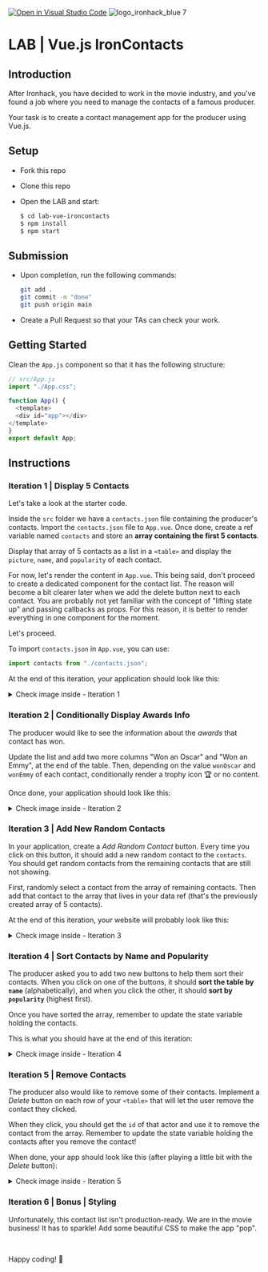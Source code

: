 [![Open in Visual Studio Code](https://classroom.github.com/assets/open-in-vscode-c66648af7eb3fe8bc4f294546bfd86ef473780cde1dea487d3c4ff354943c9ae.svg)](https://classroom.github.com/online_ide?assignment_repo_id=8436079&assignment_repo_type=AssignmentRepo)
![logo_ironhack_blue 7](https://user-images.githubusercontent.com/23629340/40541063-a07a0a8a-601a-11e8-91b5-2f13e4e6b441.png)

# LAB | Vue.js IronContacts

## Introduction

After Ironhack, you have decided to work in the movie industry, and you've found a job where you need to manage the contacts of a famous producer.

Your task is to create a contact management app for the producer using Vue.js.

## Setup

- Fork this repo
- Clone this repo
- Open the LAB and start:

  ```bash
  $ cd lab-vue-ironcontacts
  $ npm install
  $ npm start
  ```


## Submission

- Upon completion, run the following commands:

  ```bash
  git add .
  git commit -m "done"
  git push origin main
  ```

- Create a Pull Request so that your TAs can check your work.


## Getting Started

Clean the `App.js` component so that it has the following structure:

```js
// src/App.js
import "./App.css";

function App() {
  <template>
  <div id="app"></div>
</template>
}
export default App;
```

## Instructions

### Iteration 1 | Display 5 Contacts

Let's take a look at the starter code.

Inside the `src` folder we have a `contacts.json` file containing the producer's contacts. Import the `contacts.json` file to `App.vue`. Once done, create a ref variable named `contacts` and store an **array containing the first 5 contacts**.

Display that array of 5 contacts as a list in a `<table>` and display the `picture`, `name`, and `popularity` of each contact.

For now, let's render the content in `App.vue`. This being said, don't proceed to create a dedicated component for the contact list. The reason will become a bit clearer later when we add the delete button next to each contact. You are probably not yet familiar with the concept of "lifting state up" and passing callbacks as props. For this reason, it is better to render everything in one component for the moment.

Let's proceed.

To import `contacts.json` in `App.vue`, you can use:

```js
import contacts from "./contacts.json";
```

At the end of this iteration, your application should look like this:

<details>
  <summary> Check image inside - Iteration 1</summary>

![Screenshot - Iteration 1](https://education-team-2020.s3.eu-west-1.amazonaws.com/web-dev/labs/lab-react-ironcontacts-1.png)

</details>

### Iteration 2 | Conditionally Display Awards Info

The producer would like to see the information about the _awards_ that contact has won.

Update the list and add two more columns "Won an Oscar" and "Won an Emmy", at the end of the table. Then, depending on the value `wonOscar` and `wonEmmy` of each contact, conditionally render a trophy icon :trophy: or no content.

Once done, your application should look like this:

<details>

<summary> Check image inside - Iteration 2</summary>

![Screenshot - Iteration 2](https://education-team-2020.s3.eu-west-1.amazonaws.com/web-dev/labs/lab-react-ironcontacts-2.png)

</details>

### Iteration 3 | Add New Random Contacts

In your application, create a _Add Random Contact_ button. Every time you click on this button, it should add a new random contact to the `contacts`. You should get random contacts from the remaining contacts that are still not showing.

First, randomly select a contact from the array of remaining contacts. Then add that contact to the array that lives in your data ref (that's the previously created array of 5 contacts).

At the end of this iteration, your website will probably look like this:

<details>
  <summary> Check image inside - Iteration 3 </summary>

![Screenshot - Iteration 3](https://education-team-2020.s3.eu-west-1.amazonaws.com/web-dev/labs/lab-react-ironcontacts-3.png)

</details>

### Iteration 4 | Sort Contacts by Name and Popularity

The producer asked you to add two new buttons to help them sort their contacts. When you click on one of the buttons, it should **sort the table by `name`** (alphabetically), and when you click the other, it should **sort by `popularity`** (highest first).

Once you have sorted the array, remember to update the state variable holding the contacts.

This is what you should have at the end of this iteration:

<details>
  <summary> Check image inside - Iteration 4 </summary>

![Screenshot - Iteration 4](https://education-team-2020.s3.eu-west-1.amazonaws.com/web-dev/labs/lab-react-ironcontacts-4.png)

</details>

### Iteration 5 | Remove Contacts

The producer also would like to remove some of their contacts. Implement a _Delete_ button on each row of your `<table>` that will let the user remove the contact they clicked.

When they click, you should get the `id` of that actor and use it to remove the contact from the array. Remember to update the state variable holding the contacts after you remove the contact!

When done, your app should look like this (after playing a little bit with the _Delete_ button):

<details>
  <summary> Check image inside - Iteration 5 </summary>

![Screenshot - Iteration 5](https://education-team-2020.s3.eu-west-1.amazonaws.com/web-dev/labs/lab-react-ironcontacts-5.png)

</details>

### Iteration 6 | Bonus | Styling

Unfortunately, this contact list isn't production-ready. We are in the movie business! It has to sparkle! Add some beautiful CSS to make the app "pop".

<br>

Happy coding! :blue_heart:
